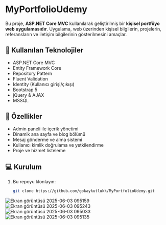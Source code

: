 # MyPortfolioUdemy

Bu proje, **ASP.NET Core MVC** kullanılarak geliştirilmiş bir **kişisel portföyo web uygulamasıdır**. Uygulama, web üzerinden kişisel bilgilerin, projelerin, referansların ve iletişim bilgilerinin gösterilmesini amaçlar.

## 🔧 Kullanılan Teknolojiler

- ASP.NET Core MVC
- Entity Framework Core
- Repository Pattern
- Fluent Validation
- Identity (Kullanıcı girişi/çıkışı)
- Bootstrap 5
- jQuery & AJAX
- MSSQL

## 🚀 Özellikler

- Admin paneli ile içerik yönetimi
- Dinamik ana sayfa ve blog bölümü
- Mesaj gönderme ve alma sistemi
- Kullanıcı kimlik doğrulama ve yetkilendirme
- Proje ve hizmet listeleme

## 💻 Kurulum

1. Bu repoyu klonlayın:
   ```bash
   git clone https://github.com/gokaykutlukk/MyPortfolioUdemy.git
![Ekran görüntüsü 2025-06-03 095159](https://github.com/user-attachments/assets/7fbc0819-763b-4524-852d-9af0a50764cd)
![Ekran görüntüsü 2025-06-03 095243](https://github.com/user-attachments/assets/d70eaf6a-64c3-4101-98ce-df6a7bf126ef)
![Ekran görüntüsü 2025-06-03 095033](https://github.com/user-attachments/assets/925ccbba-8e4a-4a52-bc1e-e472930b7b09)
![Ekran görüntüsü 2025-06-03 095135](https://github.com/user-attachments/assets/7f5ea92b-81a3-4c05-bebe-507eb9166227)
